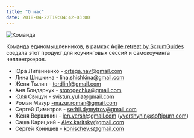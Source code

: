 ```yaml
---
title: "О нас"
date: 2018-04-22T19:04:42+03:00
---
```


![Команда](../img/team.png)

Команда единомышленников, в рамках [Agile retreat by ScrumGuides](https://retreat.scrumguides.com) создала этот продукт для коучинговых сессий и самокоучинга челленджеров.

* Юра Литвиненко - ortega.nav@gmail.com
* Лина Шишкина - lina.shishkina@gmail.com
* Женя Тылин - tordlinf@gmail.com
* Аня Бондарчук - storogechka@gmail.com
* Юля Свицун - svistun.yulia@gmail.com
* Роман Мазур -mazur.roman@gmail.com
* Сергей Димитров - serhij.dymytrov@gmail.com
* Женя Вершинин - jen.versh@gmail.com (yvershynin@softjourn.com)
* Саша Карицкий - Alex.karitsky@gmail.com
* Сергей Конищев - konischev.s@gmail.com
